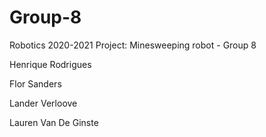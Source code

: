# Group-8
Robotics 2020-2021 Project: Minesweeping robot - Group 8

Henrique Rodrigues

Flor Sanders

Lander Verloove

Lauren Van De Ginste
